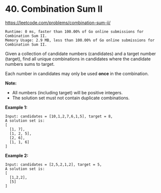 # 40. Combination Sum II

https://leetcode.com/problems/combination-sum-ii/

```
Runtime: 0 ms, faster than 100.00% of Go online submissions for Combination Sum II.
Memory Usage: 2.9 MB, less than 100.00% of Go online submissions for Combination Sum II.
```

Given a collection of candidate numbers (candidates) and a target number (target), find all unique combinations in candidates where the candidate numbers sums to target.

Each number in candidates may only be used **once** in the combination.

**Note:**
- All numbers (including target) will be positive integers.
- The solution set must not contain duplicate combinations.

**Example 1:**
```
Input: candidates = [10,1,2,7,6,1,5], target = 8,
A solution set is:
[
  [1, 7],
  [1, 2, 5],
  [2, 6],
  [1, 1, 6]
]
```

**Example 2:**
```
Input: candidates = [2,5,2,1,2], target = 5,
A solution set is:
[
  [1,2,2],
  [5]
]
```